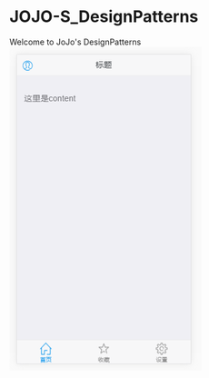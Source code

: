 # JOJO-S_DesignPatterns
Welcome to JoJo's DesignPatterns
![Image text](https://raw.githubusercontent.com/hongmaju/light7Local/master/img/productShow/20170518152848.png)
